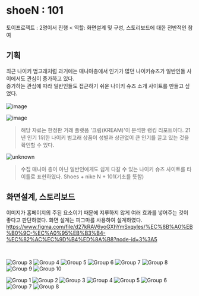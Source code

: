 # shoeN : 101

토이프로젝트 : 2명이서 진행 <
역할: 화면설계 및 구성, 스토리보드에 대한 전반적인 참여 

## 기획

최근 나이키 범고래처럼 과거에는 매니아층에서 인기가 많던 나이키슈즈가 일반인들 사이에서도 관심이 증가하고 있다. <br>
증가하는 관심에 따라 일반인들도 접근하기 쉬운 나이키 슈즈 소개 사이트를 만들고 싶었다.
<br><br>
![image](https://user-images.githubusercontent.com/95206325/150709099-6c964695-6f71-4819-8028-8d1104f362e5.png)

![image](https://user-images.githubusercontent.com/95206325/150709052-bb4d7f87-ecac-4b49-8bd6-0f6157149e76.png)

> 해당 자료는 한정판 거래 플랫폼 '크림(KREAM)'이 분석한 랭킹 리포트이다.
> 21년 인기 1위한 나이키 범고래 상품이 성별과 상관없이 큰 인기를 끌고 있는 것을 확인할 수 있다.

![unknown](https://user-images.githubusercontent.com/95206325/150707830-6bc6370d-6359-4817-8869-3fb670f18919.png)
> 수집 매니아 층이 아닌 일반인에게도 쉽게 다갈 수 있는 나이키 슈즈 사이트를 타이틀로 표현하였다.
> Shoes + nike N + 101(기초를 뜻함) 

## 화면설계, 스토리보드

이미지가 홈페이지의 주된 요소이기 때문에 지루하지 않게 여러 효과를 넣어주는 것이 좋다고 판단하였다.
화면 설계는 피그마를 사용하여 설계하였다.<br>
https://www.figma.com/file/d27kRAV6yoGXhYmSxqyles/%EC%8B%A0%EB%B0%9C-%EC%A0%95%EB%B3%B4-%EC%82%AC%EC%9D%B4%ED%8A%B8?node-id=3%3A5

<br>

![Group 3](https://user-images.githubusercontent.com/95206325/150707576-a97d8f3f-3d71-43af-bdeb-0290c9cb03f4.png)
![Group 4](https://user-images.githubusercontent.com/95206325/150707577-722737d6-670f-4470-8b81-ab47592d2754.png)
![Group 5](https://user-images.githubusercontent.com/95206325/150707582-5d07e0c9-017e-4be2-8023-4560a02f8416.png)
![Group 6](https://user-images.githubusercontent.com/95206325/150707583-ddd5b8c4-8102-45b5-a6a1-f18a4c56aefc.png)
![Group 7](https://user-images.githubusercontent.com/95206325/150707584-0003393a-97d7-44a2-b1a7-ea2d9077f833.png)
![Group 8](https://user-images.githubusercontent.com/95206325/150707586-4edb6980-33ca-4ce1-bde3-19a7d9b58aa6.png)
![Group 9](https://user-images.githubusercontent.com/95206325/150707587-75db9b65-0ba2-45a5-a65e-bc52dd24a497.png)
![Group 10](https://user-images.githubusercontent.com/95206325/150707588-da0ee38e-137c-4570-987f-a582868542a7.png)

![Group 1](https://user-images.githubusercontent.com/95206325/150707734-1ac63779-16de-4c56-a279-aeaf793c0961.png)
![Group 2](https://user-images.githubusercontent.com/95206325/150707737-eb6c9908-39d3-4b9a-a83a-f15800bcb12d.png)
![Group 3](https://user-images.githubusercontent.com/95206325/150707738-1a6b45c1-0866-4b75-a7ab-423cda444392.png)
![Group 4](https://user-images.githubusercontent.com/95206325/150707741-17fa3c44-3dad-4ac0-932c-608415e54af4.png)
![Group 5](https://user-images.githubusercontent.com/95206325/150707742-89a3f1a4-df5b-48fe-aa4c-ac3d69c978c9.png)
![Group 6](https://user-images.githubusercontent.com/95206325/150707743-b3b5ba86-c773-417c-994c-fbbb1fbefadd.png)
![Group 7](https://user-images.githubusercontent.com/95206325/150707744-d405c811-932e-4098-8c62-9fb2917b4fa8.png)
![Group 8](https://user-images.githubusercontent.com/95206325/150707748-1e1e3360-e0f9-4840-b58a-c1b2394a2064.png)


